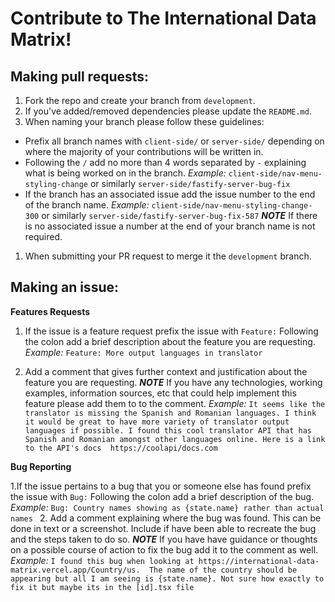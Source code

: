   # Contribute to The International Data Matrix!

 ## Making pull requests:
1. Fork the repo and create your branch from `development`.
2. If you've added/removed dependencies please update the `README.md`.
3. When naming your branch please follow these guidelines:
  - Prefix all branch names with `client-side/` or `server-side/` depending on where the majority of your contributions will be written in.
  - Following the `/` add no more than 4 words separated by `-` explaining what is being worked on in the branch. <i>Example:</i>  ```client-side/nav-menu-styling-change``` or similarly ```server-side/fastify-server-bug-fix```
   - If the branch has an associated issue add the issue number to the end of the branch name. <i>Example:</i>
 ```client-side/nav-menu-styling-change-300``` or similarly ```server-side/fastify-server-bug-fix-587```
 ***NOTE***  If there is no associated issue a number at the end of your branch name is not required.
1. When submitting your PR request to merge it the `development` branch.



## Making an issue:

<p><b>Features Requests</b></p>

1. If the issue is a feature request prefix the issue with `Feature:` Following the colon add a brief description about the feature you are requesting. <i>Example:</i>
```Feature: More output languages in translator```

2. Add a comment that gives further context and justification about the feature you are requesting. ***NOTE*** If you have any technologies, working examples, information sources, etc that could help implement this feature please add them to to the comment. <i>Example:</i>
```It seems like the translator is missing the Spanish and Romanian languages. I think it would be great to have more variety of translator output languages if possible. I found this cool translator API that has Spanish and Romanian amongst other languages online. Here is a link to the API's docs  https://coolapi/docs.com```

<p><b>Bug Reporting</b></p>

1.If the issue pertains to a bug that you or someone else has found prefix the issue with `Bug:` Following the colon add a brief description of the bug. <i>Example:</i>
```Bug: Country names showing as {state.name} rather than actual names ```
2. Add a comment explaining where the bug was found. This can be done in text or a screenshot. Include if have been able to recreate the bug and the steps taken to do so. ***NOTE*** If you have have guidance or thoughts on a possible course of action to fix the bug add it to the comment as well. <i>Example:</i>
```I found this bug when looking at https://international-data-matrix.vercel.app/Country/us.  The name of the country should be appearing but all I am seeing is {state.name}. Not sure how exactly to fix it but maybe its in the [id].tsx file```

